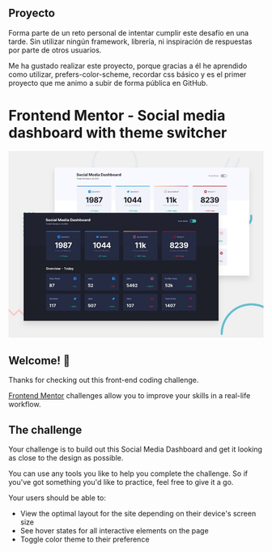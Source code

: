 ## Proyecto
Forma parte de un reto personal de intentar cumplir este desafío en una tarde. Sin utilizar ningún framework, librería, ni inspiración de respuestas por parte de otros usuarios.

Me ha gustado realizar este proyecto, porque gracias a él he aprendido como utilizar, prefers-color-scheme, recordar css básico y es el primer proyecto que me animo a subir de forma pública en GitHub.


# Frontend Mentor - Social media dashboard with theme switcher

![Design preview for the Social media dashboard with theme switcher coding challenge](./design/desktop-preview.jpg)

## Welcome! 👋

Thanks for checking out this front-end coding challenge.

[Frontend Mentor](https://www.frontendmentor.io) challenges allow you to improve your skills in a real-life workflow.

## The challenge

Your challenge is to build out this Social Media Dashboard and get it looking as close to the design as possible.

You can use any tools you like to help you complete the challenge. So if you've got something you'd like to practice, feel free to give it a go.

Your users should be able to:

- View the optimal layout for the site depending on their device's screen size
- See hover states for all interactive elements on the page
- Toggle color theme to their preference
